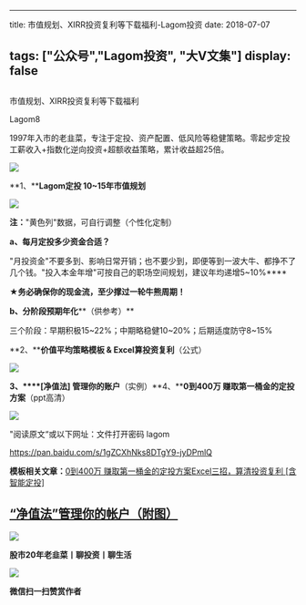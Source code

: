 
---
title:   市值规划、XIRR投资复利等下载福利-Lagom投资
date: 2018-07-07

tags: ["公众号","Lagom投资", "大V文集"]
display: false
---


## 



市值规划、XIRR投资复利等下载福利




Lagom8




1997年入市的老韭菜，专注于定投、资产配置、低风险等稳健策略。零起步定投工薪收入+指数化逆向投资+超额收益策略，累计收益超25倍。




<img class="" data-copyright="0" data-ratio="0.05776173285198556" data-s="300,640" src="https://mmbiz.qpic.cn/mmbiz_png/ZB4WjgjLjJW3KtDibicU3BB1HNQ9lDS2M5oGRnchkNPRzYsc0Ua6CIu7rZH3vAficcBEPYHU9ZTPqkic1sicT8CaxQQ/640?wx_fmt=png" data-type="png" data-w="554" style=""/>

**1、****Lagom定投 10~15年市值规划**

<img class="" data-copyright="0" data-ratio="0.7100313479623824" data-s="300,640" src="https://mmbiz.qpic.cn/mmbiz_png/ZB4WjgjLjJWKrYeKfM5MUr4wSmklOTic0ibNqO8Pxj2NyaAcmf7iaHRKmPIn3ZStLTF8cLicjenMJoTyPIRGc9VK9A/640?wx_fmt=png" data-type="png" data-w="638" style=""/>

**注：**"黄色列"数据，可自行调整（个性化定制）

**a、每月定投多少资金合适？**

"月投资金"不要多到、影响日常开销；也不要少到，即便等到一波大牛、都挣不了几个钱。"投入本金年增"可按自己的职场空间规划，建议年均递增5~10%****

★**务必确保你的现金流，至少撑过一轮牛熊周期！**



**b、分阶段预期年化****（供参考）**

三个阶段：早期积极15~22%；中期略稳健10~20%；后期适度防守8~15%



**2、****价值平均策略模板 &amp;&nbsp;Excel算投资复利**（公式）

<img class="" data-copyright="0" data-ratio="0.45416666666666666" data-s="300,640" src="https://mmbiz.qpic.cn/mmbiz_png/ZB4WjgjLjJWKrYeKfM5MUr4wSmklOTic0u3u3SVqsycjoNoiaNm08QJKFia0wp5Uy3BiaHGgOwBCIpEALYUnN3wQpg/640?wx_fmt=png" data-type="png" data-w="480" style=""/>





**3、****[净值法] 管理你的账户**（实例）**4、****0到400万 赚取第一桶金的定投方案**（ppt高清）

<img class="" data-copyright="0" data-ratio="0.45" data-s="300,640" src="https://mmbiz.qpic.cn/mmbiz_png/ZB4WjgjLjJWKrYeKfM5MUr4wSmklOTic0kVbSjWtvCxjIhwx7YKhRydOMfpcM6icLu6oayMicx7nNKPVxYQ5Kg6xA/640?wx_fmt=png" data-type="png" data-w="400" style=""/>

"阅读原文“或以下网址：文件打开密码 lagom

https://pan.baidu.com/s/1gZCXhNks8DTgY9-jyDPmlQ





**模板相关文章：**[0到400万 赚取第一桶金的定投方案](http://mp.weixin.qq.com/s?__biz=MzI3MDQ2NjY2Mw==&amp;mid=2247483745&amp;idx=1&amp;sn=eeada2f92325a79c24856cd6d7820a96&amp;chksm=ead1ea69dda6637f77f99248bb668ca31642d26384979a15b2c385a8beaeb116e8bdae1bffac&amp;scene=21#wechat_redirect)[Excel三招，算清投资复利 [含智能定投]](http://mp.weixin.qq.com/s?__biz=MzI3MDQ2NjY2Mw==&amp;mid=2247483673&amp;idx=1&amp;sn=e20b4a16d3c5cf7302ca78466114fe66&amp;chksm=ead1ea11dda663077dc01daa82d11ef31de310d23c7d5e3ebefcbca006cbe65a096f194398a3&amp;scene=21#wechat_redirect)

## [“净值法”管理你的帐户（附图）](http://mp.weixin.qq.com/s?__biz=MzI3MDQ2NjY2Mw==&amp;mid=2247483659&amp;idx=1&amp;sn=9d58af07f5dd94ff747ff209f7772ea4&amp;chksm=ead1ea03dda66315bde14a6cea0de1e0f18ca0033f64c58e5b47b7f7d879948c2c271cf41928&amp;scene=21#wechat_redirect)

<img class="" data-copyright="0" data-ratio="0.05776173285198556" data-s="300,640" src="https://mmbiz.qpic.cn/mmbiz_png/ZB4WjgjLjJW3KtDibicU3BB1HNQ9lDS2M5oGRnchkNPRzYsc0Ua6CIu7rZH3vAficcBEPYHU9ZTPqkic1sicT8CaxQQ/640?wx_fmt=png" data-type="png" data-w="554"/>

**股市20年老韭菜丨聊投资丨聊生活**

<img class="" data-copyright="0" data-ratio="0.390625" data-s="300,640" src="https://mmbiz.qpic.cn/mmbiz_png/ZB4WjgjLjJW3KtDibicU3BB1HNQ9lDS2M5AHEoeiaz0dQ4NfIRjBMuXvyJn8dXWm7ftklb0xqheiaMia0zbkyMJiaKzA/640?wx_fmt=png" data-type="png" data-w="640" style=""/>


**微信扫一扫赞赏作者**















